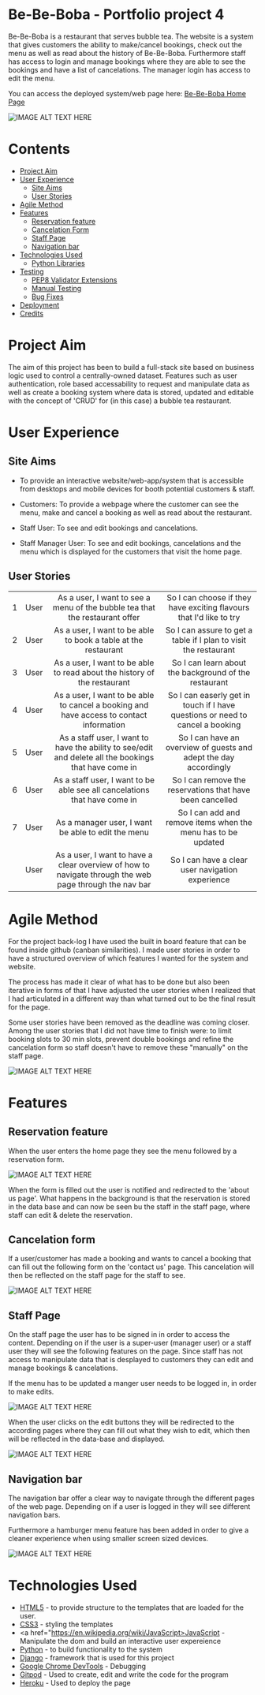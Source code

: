 
# Be-Be-Boba - Portfolio project 4

Be-Be-Boba is a restaurant that serves bubble tea. The website is a system that gives customers the ability to make/cancel bookings, check out the menu as well as read about the history of Be-Be-Boba. Furthermore staff has access to login and manage bookings where they are able to see the bookings and have a list of cancelations.
The manager login has access to edit the menu.

You can access the deployed system/web page here: <a href="https://bookboba.herokuapp.com/" target="_blank">Be-Be-Boba Home Page</a>

![IMAGE ALT TEXT HERE](/docs/screenshots/responsive_header.png)

# Contents
- [Project Aim](#project-aim)
- [User Experience](#user-experience)
    - [Site Aims](#site-aims)
    - [User Stories](#user-stories)
- [Agile Method](#agile-method)
- [Features](#features)
    - [Reservation feature](#reservation-feature)
    - [Cancelation Form](#cancelation-form)
    - [Staff Page](#staff-page)
    - [Navigation bar](#navigation-bar)
- [Technologies Used](#technologies-used)
    - [Python Libraries](#python-libraries)
- [Testing](#testing)
    - [PEP8 Validator Extensions](#pep8-validator-extension)
    - [Manual Testing](#manual-testing)
    - [Bug Fixes](#bug-fixes)
- [Deployment](#deployment)
- [Credits](#credits)

# Project Aim

The aim of this project has been to build a full-stack site based on business logic used to control a centrally-owned dataset. Features such as user authentication, role based accessability to request and manipulate data as well as create a booking system where data is stored, updated and editable with the concept of 'CRUD' for (in this case) a bubble tea restaurant.

# User Experience

## Site Aims

* To provide an interactive website/web-app/system that is accessible from desktops and mobile devices for booth potential customers & staff.

* Customers: To provide a webpage where the customer can see the menu, make and cancel a booking as well as read about the restaurant.

* Staff User: To see and edit bookings and cancelations.
* Staff Manager User: To see and edit bookings, cancelations and the menu which is displayed for the customers that visit the home page.

## User Stories

|  |  |  |   |
|-----------------|:-------------|:---------------:|:---------------:|
| 1 | User | As a user, I want to see a menu of the bubble tea that the restaurant offer | So I can choose if they have exciting flavours that I'd like to try|
| 2 | User | As a user, I want to be able to book a table at the restaurant | So I can assure to get a table if I plan to visit the restaurant |
| 3 | User | As a user, I want to be able to read about the history of the restaurant | So I can learn about the background of the restaurant |
| 4 | User | As a user, I want to be able to cancel a booking and have access to contact information | So I can easerly get in touch if I have questions or need to cancel a booking |
| 5 | User | As a staff user, I want to have the ability to see/edit and delete all the bookings that have come in | So I can have an overview of guests and adept the day accordingly |
| 6 | User | As a staff user, I want to be able see all cancelations that have come in | So I can remove the reservations that have been cancelled |
| 7 | User | As a manager user, I want be able to edit the menu | So I can add and remove items when the menu has to be updated |
|  | User | As a  user, I want to have a clear overview of how to navigate through the web page through the nav bar | So I can have a clear user navigation experience |

# Agile Method

For the project back-log I have used the built in board feature that can be found inside github (canban similarities). I made user stories in order to have a structured overview of which features I wanted for the system and website.

The process has made it clear of what has to be done but also been iterative in forms of that I have adjusted the user stories when I realized that I had articulated in a different way than what turned out to be the final result for the page.

Some user stories have been removed as the deadline was coming closer. Among the user stories that I did not have time to finish were: to limit booking slots to 30 min slots, prevent double bookings and refine the cancelation form so staff doesn't have to remove these "manually" on the staff page.

![IMAGE ALT TEXT HERE](/docs/screenshots/agile_canban_user_stories.png)

# Features

## Reservation feature

When the user enters the home page they see the menu followed by a reservation form.

![IMAGE ALT TEXT HERE](/docs/screenshots/reserve_table.png)

When the form is filled out the user is notified and redirected to the 'about us page'. What happens in the background is that the reservation is stored in the data base and can now be seen bu the staff in the staff page, where staff can edit & delete the reservation. 

## Cancelation form

If a user/customer has made a booking and wants to cancel a booking that can fill out the following form on the 'contact us' page. This cancelation will then be reflected on the staff page for the staff to see.

![IMAGE ALT TEXT HERE](/docs/screenshots/cancelation_form.png)

## Staff Page

On the staff page the user has to be signed in in order to access the content. Depending on if the user is a super-user (manager user) or a staff user they will see the following features on the page. Since staff has not access to manipulate data that is desplayed to customers they can edit and manage bookings & cancelations.

If the menu has to be updated a manger user needs to be logged in, in order to make edits.

![IMAGE ALT TEXT HERE](/docs/screenshots/staff_page.png)

When the user clicks on the edit buttons they will be redirected to the according pages where they can fill out what they wish to edit, which then will be reflected in the data-base and displayed.

![IMAGE ALT TEXT HERE](/docs/screenshots/edit_menu_reservations.png)

## Navigation bar

The navigation bar offer a clear way to navigate through the different pages of the web page. Depending on if a user is logged in they will see different navigation bars.

Furthermore a hamburger menu feature has been added in order to give a cleaner experience when using smaller screen sized devices.

![IMAGE ALT TEXT HERE](/docs/screenshots/nav_bar.png)

# Technologies Used
* <a href="https://en.wikipedia.org/wiki/HTML5">HTML5</a> - to provide structure to the templates that are loaded for the user.
* <a href="https://en.wikipedia.org/wiki/CSS">CSS3</a> - styling the templates
* <a href="https://en.wikipedia.org/wiki/JavaScript>JavaScript</a> - Manipulate the dom and build an interactive user expereience
* <a href="https://www.python.org/">Python</a> - to build functionality to the system
* <a href="https://www.djangoproject.com/">Django</a> - framework that is used for this project
* <a href="https://developer.chrome.com/docs/devtools/">Google Chrome DevTools</a> - Debugging
* <a href="https://www.gitpod.io/">Gitpod</a> - Used to create, edit and write the code for the program
* <a href="https://dashboard.heroku.com/">Heroku</a> - Used to deploy the page